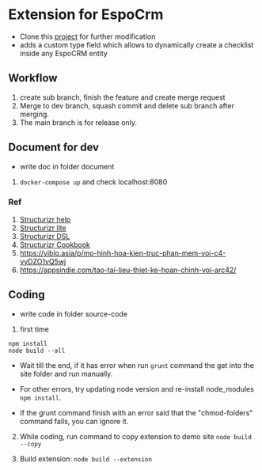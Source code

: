 # Extension for EspoCrm
- Clone this [project](https://github.com/Kharg/dynamic-checklist-for-espocrm) for further modification
- adds a custom type field which allows to dynamically create a checklist inside any EspoCRM entity

## Workflow
1. create sub branch, finish the feature and create merge request
2. Merge to dev branch, squash commit and delete sub branch after merging.
3. The main branch is for release only.

## Document for dev
- write doc in folder document

1. ` docker-compose up ` and check localhost:8080

### Ref

1. [Structurizr help](https://structurizr.com/help)
2. [Structurizr lite](https://structurizr.com/share/76352/documentation#overview)
3. [Structurizr DSL](https://github.com/structurizr/dsl/blob/master/docs/language-reference.md)
4. [Structurizr Cookbook](https://github.com/structurizr/dsl/tree/master/docs/cookbook)
5. https://viblo.asia/p/mo-hinh-hoa-kien-truc-phan-mem-voi-c4-vyDZO1vQ5wj
6. https://appsindie.com/tao-tai-lieu-thiet-ke-hoan-chinh-voi-arc42/

## Coding
- write code in folder source-code

1. first time

```
npm install
node build --all
```

- Wait till the end, if it has error when run ` grunt ` command the get into the site folder and run manually.
- For other errors, try updating node version and re-install node_modules ` npm install `.

- If the grunt command finish with an error said that the "chmod-folders" command fails, you can ignore it.

2. While coding, run command to copy extension to demo site
` node build --copy `

3. Build extension: ` node build --extension `